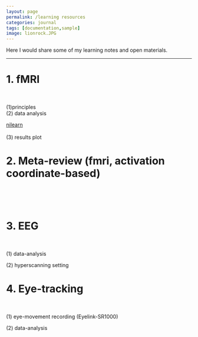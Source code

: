 ```yaml
---
layout: page
permalink: /learning resources
categories: journal
tags: [documentation,sample]
image: lionrock.JPG
---
```


Here I would share some of my learning notes and open materials. <br>

---







<h1> 1. fMRI </h1> <br>

(1)principles
<br>
(2) data analysis

[nilearn](https://nilearn.github.io/stable/index.html)<br>
<br>
(3) results plot<br>


<h1> 2. Meta-review (fmri, activation coordinate-based) </h1> <br>

<br>
<br>

<h1> 3. EEG </h1> <br>

(1) data-analysis <br>

(2) hyperscanning setting <br>



<h1> 4. Eye-tracking </h1> <br>

(1) eye-movement recording (Eyelink-SR1000) <br>

(2) data-analysis <br>


